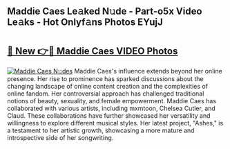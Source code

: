 ## Maddie Caes Le𝚊ked N𝚞de - Part-o5x Video Le𝚊ks - Hot Onlyf𝚊ns Photos EYujJ

# <h2><a href="http://ab75310.deff.icu/?id=Maddie+Caes">🔗 New 👉🔴 Maddie Caes VIDEO Photos</a></h2>

[![Maddie Caes N𝚞des](https://i.imgur.com/rIISA9y.gif)](http://ab75310.deff.icu/?id=Maddie+Caes)
Maddie Caes's influence extends beyond her online presence. Her rise to prominence has sparked discussions about the changing landscape of online content creation and the complexities of online fandom. Her controversial approach has challenged traditional notions of beauty, sexuality, and female empowerment. Maddie Caes has collaborated with various artists, including mxmtoon, Chelsea Cutler, and Claud. These collaborations have further showcased her versatility and willingness to explore different musical styles. Her latest project, "Ashes," is a testament to her artistic growth, showcasing a more mature and introspective side of her songwriting.
